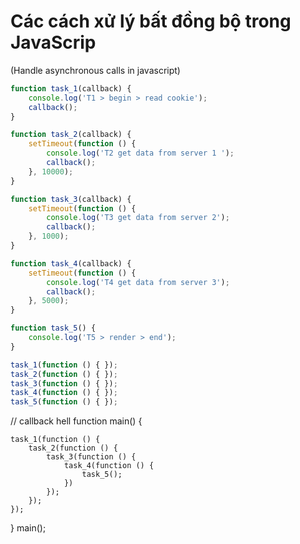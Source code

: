 # Các cách xử lý bất đồng bộ trong JavaScrip 
(Handle asynchronous calls in javascript)




```js
function task_1(callback) {
    console.log('T1 > begin > read cookie');
    callback();
}

function task_2(callback) {
    setTimeout(function () {
        console.log('T2 get data from server 1 ');
        callback();
    }, 10000);
}

function task_3(callback) {
    setTimeout(function () {
        console.log('T3 get data from server 2');
        callback();
    }, 1000);
}

function task_4(callback) {
    setTimeout(function () {
        console.log('T4 get data from server 3');
        callback();
    }, 5000);
}

function task_5() {
    console.log('T5 > render > end');
}

task_1(function () { });
task_2(function () { });
task_3(function () { });
task_4(function () { });
task_5(function () { });

```

//  callback hell
function main() {
    
    task_1(function () {
        task_2(function () {
            task_3(function () {
                task_4(function () {
                    task_5();
                })
            });
        });
    });
}
main();
